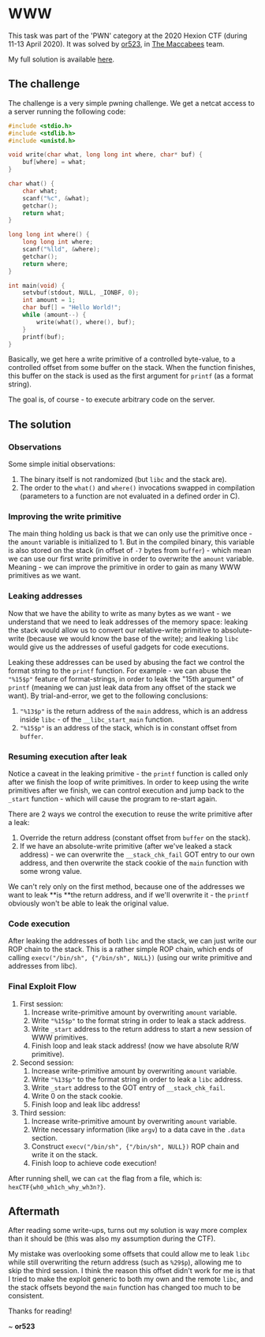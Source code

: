 # WWW

This task was part of the 'PWN' category at the 2020 Hexion CTF (during 11-13 April 2020).
It was solved by [or523](https://github.com/or523), in [The Maccabees](https://ctftime.org/team/60231) team.

My full solution is available [here](solve.py).

## The challenge

The challenge is a very simple pwning challenge. We get a netcat access to a server running the following code:

```c
#include <stdio.h>
#include <stdlib.h>
#include <unistd.h>

void write(char what, long long int where, char* buf) {
    buf[where] = what;
}

char what() {
    char what;
    scanf("%c", &what);
    getchar();
    return what;
}

long long int where() {
    long long int where;
    scanf("%lld", &where);
    getchar();
    return where;
}

int main(void) {
	setvbuf(stdout, NULL, _IONBF, 0);
    int amount = 1;
    char buf[] = "Hello World!";
    while (amount--) {
        write(what(), where(), buf);
    }
    printf(buf);
}
```

Basically, we get here a write primitive of a controlled byte-value, to a controlled offset from some buffer on the stack.
When the function finishes, this buffer on the stack is used as the first argument for `printf` (as a format string).

The goal is, of course - to execute arbitrary code on the server.

## The solution

### Observations

Some simple initial observations:

1. The binary itself is not randomized (but `libc` and the stack are).
2. The order to the `what()` and `where()` invocations swapped in compilation (parameters to a function are not evaluated in a defined order in C).

### Improving the write primitive

The main thing holding us back is that we can only use the primitive once - the `amount` variable is initialized to 1. But in the compiled binary, this variable is also stored on the stack (in offset of `-7` bytes from `buffer`) - which mean we can use our first write primitive in order to overwrite the `amount` variable.
Meaning - we can improve the primitive in order to gain as many WWW primitives as we want.

### Leaking addresses

Now that we have the ability to write as many bytes as we want - we understand that we need to leak addresses of the memory space: leaking the stack would allow us to convert our relative-write primitive to absolute-write (because we would know the base of the write); and leaking `libc` would give us the addresses of useful gadgets for code executions.

Leaking these addresses can be used by abusing the fact we control the format string to the `printf` function. For example - we can abuse the `"%15$p"` feature of format-strings, in order to leak the "15th argument" of `printf` (meaning we can just leak data from any offset of the stack we want). By trial-and-error, we get to the following conclusions:

1. `"%13$p"` is the return address of the `main` address, which is an address inside `libc` - of the `__libc_start_main` function.
2. `"%15$p"` is an address of the stack, which is in constant offset from `buffer`.

### Resuming execution after leak

Notice a caveat in the leaking primitive - the `printf` function is called only after we finish the loop of write primitives. In order to keep using the write primitives after we finish, we can control execution and jump back to the `_start` function - which will cause the program to re-start again.

There are 2 ways we control the execution to reuse the write primitive after a leak:

1. Override the return address (constant offset from `buffer` on the stack).
2. If we have an absolute-write primitive (after we've leaked a stack address) - we can overwrite the `__stack_chk_fail` GOT entry to our own address, and then overwrite the stack cookie of the `main` function with some wrong value.

We can't rely only on the first method, because one of the addresses we want to leak **is **the return address, and if we'll overwrite it - the `printf` obviously won't be able to leak the original value.

### Code execution

After leaking the addresses of both `libc` and the stack, we can just write our ROP chain to the stack. This is a rather simple ROP chain, which ends of calling `execv("/bin/sh", {"/bin/sh", NULL})` (using our write primitive and addresses from libc).

### Final Exploit Flow

1. First session:
   1. Increase write-primitive amount by overwriting `amount` variable.
   2. Write `"%15$p"` to the format string in order to leak a stack address.
   3. Write `_start` address to the return address to start a new session of WWW primitives.
   4. Finish loop and leak stack address! (now we have absolute R/W primitive).
2. Second session:
   1. Increase write-primitive amount by overwriting `amount` variable.
   2. Write `"%13$p"` to the format string in order to leak a `libc` address.
   3. Write `_start` address to the GOT entry of `__stack_chk_fail`.
   4. Write 0 on the stack cookie.
   5. Finish loop and leak libc address!
3. Third session:
   1. Increase write-primitive amount by overwriting `amount` variable.
   2. Write necessary information (like `argv`) to a data cave in the `.data` section.
   3. Construct `execv("/bin/sh", {"/bin/sh", NULL})` ROP chain and write it on the stack.
   4.  Finish loop to achieve code execution!

After running shell, we can `cat` the flag from a file, which is: `hexCTF{wh0_wh1ch_why_wh3n?}`.



## Aftermath

After reading some write-ups, turns out my solution is way more complex than it should be (this was also my assumption during the CTF).

My mistake was overlooking some offsets that could allow me to leak `libc` while still overwriting the return address (such as `%29$p`), allowing me to skip the third session. I think the reason this offset didn't work for me is that I tried to make the exploit generic to both my own and the remote `libc`, and the stack offsets beyond the `main` function has changed too much to be consistent.



Thanks for reading!

~ **or523**